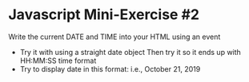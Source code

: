 # Javascript Mini-Exercise #2
Write the current DATE and TIME into your HTML using an event
- Try it with using a straight date object
Then try it so it ends up with HH:MM:SS time format
- Try to display date in this format: i.e., October 21, 2019